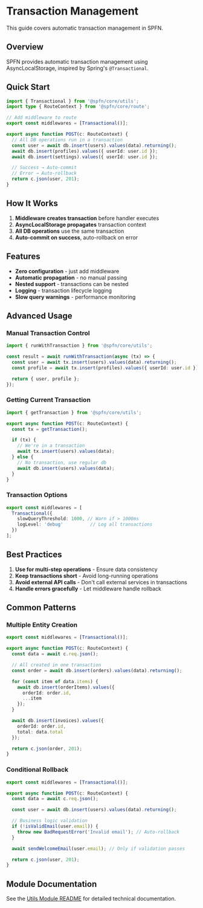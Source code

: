 # Transaction Management

This guide covers automatic transaction management in SPFN.

## Overview

SPFN provides automatic transaction management using AsyncLocalStorage, inspired by Spring's `@Transactional`.

## Quick Start

```typescript
import { Transactional } from '@spfn/core/utils';
import type { RouteContext } from '@spfn/core/route';

// Add middleware to route
export const middlewares = [Transactional()];

export async function POST(c: RouteContext) {
  // All DB operations run in a transaction
  const user = await db.insert(users).values(data).returning();
  await db.insert(profiles).values({ userId: user.id });
  await db.insert(settings).values({ userId: user.id });

  // Success → Auto-commit
  // Error → Auto-rollback
  return c.json(user, 201);
}
```

## How It Works

1. **Middleware creates transaction** before handler executes
2. **AsyncLocalStorage propagates** transaction context
3. **All DB operations** use the same transaction
4. **Auto-commit on success**, auto-rollback on error

## Features

- **Zero configuration** - just add middleware
- **Automatic propagation** - no manual passing
- **Nested support** - transactions can be nested
- **Logging** - transaction lifecycle logging
- **Slow query warnings** - performance monitoring

## Advanced Usage

### Manual Transaction Control

```typescript
import { runWithTransaction } from '@spfn/core/utils';

const result = await runWithTransaction(async (tx) => {
  const user = await tx.insert(users).values(data).returning();
  const profile = await tx.insert(profiles).values({ userId: user.id }).returning();

  return { user, profile };
});
```

### Getting Current Transaction

```typescript
import { getTransaction } from '@spfn/core/utils';

export async function POST(c: RouteContext) {
  const tx = getTransaction();

  if (tx) {
    // We're in a transaction
    await tx.insert(users).values(data);
  } else {
    // No transaction, use regular db
    await db.insert(users).values(data);
  }
}
```

### Transaction Options

```typescript
export const middlewares = [
  Transactional({
    slowQueryThreshold: 1000, // Warn if > 1000ms
    logLevel: 'debug'          // Log all transactions
  })
];
```

## Best Practices

1. **Use for multi-step operations** - Ensure data consistency
2. **Keep transactions short** - Avoid long-running operations
3. **Avoid external API calls** - Don't call external services in transactions
4. **Handle errors gracefully** - Let middleware handle rollback

## Common Patterns

### Multiple Entity Creation

```typescript
export const middlewares = [Transactional()];

export async function POST(c: RouteContext) {
  const data = await c.req.json();

  // All created in one transaction
  const order = await db.insert(orders).values(data).returning();

  for (const item of data.items) {
    await db.insert(orderItems).values({
      orderId: order.id,
      ...item
    });
  }

  await db.insert(invoices).values({
    orderId: order.id,
    total: data.total
  });

  return c.json(order, 201);
}
```

### Conditional Rollback

```typescript
export const middlewares = [Transactional()];

export async function POST(c: RouteContext) {
  const data = await c.req.json();

  const user = await db.insert(users).values(data).returning();

  // Business logic validation
  if (!isValidEmail(user.email)) {
    throw new BadRequestError('Invalid email'); // Auto-rollback
  }

  await sendWelcomeEmail(user.email); // Only if validation passes

  return c.json(user, 201);
}
```

## Module Documentation

See the [Utils Module README](../../packages/core/src/utils/README.md) for detailed technical documentation.